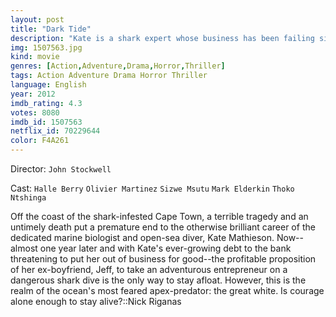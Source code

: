 ```yaml
---
layout: post
title: "Dark Tide"
description: "Kate is a shark expert whose business has been failing since a shark attack killed a fellow diver under her command. Once dubbed the shark whisperer, Kate is haunted by the memory of the attack and unable to get back into the water. With bills piling up and the bank about to foreclose on Kate's boat, Kate's ex-boyfriend Jeff presents her with a lucrative opportunity to lead a thrill-seeking millionaire businessman on a dangerous shark dive - outside the cage. Battling her self-doubts and fear, Kate accepts the proposal and sets a course for the world's deadliest feeding ground - S.."
img: 1507563.jpg
kind: movie
genres: [Action,Adventure,Drama,Horror,Thriller]
tags: Action Adventure Drama Horror Thriller 
language: English
year: 2012
imdb_rating: 4.3
votes: 8080
imdb_id: 1507563
netflix_id: 70229644
color: F4A261
---
```

Director: `John Stockwell`  

Cast: `Halle Berry` `Olivier Martinez` `Sizwe Msutu` `Mark Elderkin` `Thoko Ntshinga` 

Off the coast of the shark-infested Cape Town, a terrible tragedy and an untimely death put a premature end to the otherwise brilliant career of the dedicated marine biologist and open-sea diver, Kate Mathieson. Now--almost one year later and with Kate's ever-growing debt to the bank threatening to put her out of business for good--the profitable proposition of her ex-boyfriend, Jeff, to take an adventurous entrepreneur on a dangerous shark dive is the only way to stay afloat. However, this is the realm of the ocean's most feared apex-predator: the great white. Is courage alone enough to stay alive?::Nick Riganas